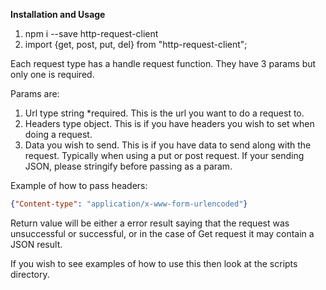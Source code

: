 **Installation and Usage**

1. npm i --save http-request-client
2. import {get, post, put, del} from "http-request-client";

Each request type has a handle request function. They have 3 params but only one is required.

Params are:

1. Url type string *required. This is the url you want to do a request to.
2. Headers type object. This is if you have headers you wish to set when doing a request.
3. Data you wish to send. This is if you have data to send along with the request. Typically when using a put or post request. If your sending JSON, please stringify before passing as a param.

Example of how to pass headers:

```json
{"Content-type": "application/x-www-form-urlencoded"}
```

Return value will be either a error result saying that the request was unsuccessful or successful, or in the case of Get request it may contain a JSON result.

If you wish to see examples of how to use this then look at the scripts directory.